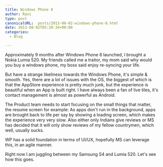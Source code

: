 ```yaml
---
title: Windows Phone 8
author: Ravi
type: post
canonicalURL:  posts/2013-08-02-windows-phone-8.html
date: 2013-08-02T05:20:34+00:00
categories:
  - Blog

---
```

Approximately 9 months after Windows Phone 8 launched, I brought a Nokia Lumia 520. My friends called me a traitor, my mom said why would you buy a windows phone, my boss said enjoy re-syncing your life.

But have a strange likeliness towards the Windows Phone, it's simple & smooth. Yes, there are a lot of issues with the OS, the biggest of which is that the AppStore experience is pretty much junk, but the experience is beautiful when an App is built right. I have always been a fan of live tiles, it's contact management is almost as powerful as Android.

The Product team needs to start focusing on the small things that matter, the resume screen for example: As apps don't run in the background, apps are brought back to life per say by showing a loading screen, which makes the experience very very slow. Also either only Indians give reviews or MS has decided that it will only show reviews of my fellow countrymen, which well, usually sucks.

WP has a solid foundation in terms of UI/UX, hopefully MS can leverage this, in an agile manner.

Right now I am juggling between my Samsung S4 and Lumia 520. Let's see how this goes.